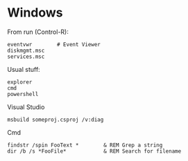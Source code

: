 Windows
=======

From run (Control-R):

    eventvwr        # Event Viewer
    diskmgmt.msc
    services.msc
    
Usual stuff:

    explorer
    cmd
    powershell

Visual Studio

    msbuild someproj.csproj /v:diag
    
Cmd

    findstr /spin FooText *        & REM Grep a string
    dir /b /s *FooFile*            & REM Search for filename
    

